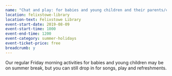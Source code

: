 ```yaml
---
name: "Chat and play: for babies and young children and their parents/carers"
location: felixstowe-library
location-text: Felixstowe Library
event-start-date: 2019-08-09
event-start-time: 1000
event-end-time: 1200
event-category: summer-holidays
event-ticket-price: free
breadcrumb: y
---
```


Our regular Friday morning activities for babies and young children may be on summer break, but you can still drop in for songs, play and refreshments.
